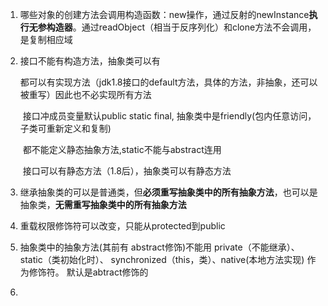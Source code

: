 1. 哪些对象的创建方法会调用构造函数：new操作，通过反射的newInstance**执行无参构造器**。通过readObject（相当于反序列化）和clone方法不会调用，是复制相应域

2. 接口不能有构造方法，抽象类可以有

   ​		都可以有实现方法（jdk1.8接口的default方法，具体的方法，非抽象，还可以被重写）因此也不必实现所有方法

   ​		 接口冲成员变量默认public static final, 抽象类中是friendly(包内任意访问，子类可重新定义和复制)

   ​		 都不能定义静态抽象方法,static不能与abstract连用

   ​		 接口可以有静态方法（1.8后），抽象类可以有静态方法		 

3. 继承抽象类的可以是普通类，但**必须重写抽象类中的所有抽象方法**，也可以是抽象类，**无需重写抽象类中的所有抽象方法**

4. 重载权限修饰符可以改变，只能从protected到public

5. 抽象类中的抽象方法(其前有 abstract修饰)不能用 private（不能继承）、 static（类初始化时）、 synchronized（this，类）、native(本地方法实现) 作为修饰符。 默认是abtract修饰的

6. 

   